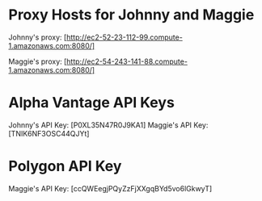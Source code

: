 # Proxy Hosts for Johnny and Maggie

Johnny's proxy: [http://ec2-52-23-112-99.compute-1.amazonaws.com:8080/]

Maggie's proxy: [http://ec2-54-243-141-88.compute-1.amazonaws.com:8080/]

# Alpha Vantage API Keys

Johnny's API Key: [P0XL35N47R0J9KA1]
Maggie's API Key: [TNIK6NF3OSC44QJYt]

# Polygon API Key
Maggie's API Key: [ccQWEegjPQyZzFjXXgqBYd5vo6lGkwyT]